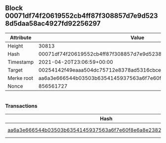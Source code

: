 ## Block 00071df74f20619552cb4ff87f308857d7e9d5238d5daa58ac4927fd92256297

Attribute | Value
--- | ---
Height | 30813
Hash | 00071df74f20619552cb4ff87f308857d7e9d5238d5daa58ac4927fd92256297
Timestamp | 2021-04-20T23:06:59+00:00
Target | 00254142f49eaaa504dc75712e8378ad5316cbcead634704b3734b6271167cc4
Merke root | aa6a3e666544b03503b6354145937563a6f7e60f8e6a8e2382a49a5d6c559694
Nonce | 856561727

```

```

### Transactions

Hash | Amount
--- | ---
[aa6a3e666544b03503b6354145937563a6f7e60f8e6a8e2382a49a5d6c559694](aa6a3e666544b03503b6354145937563a6f7e60f8e6a8e2382a49a5d6c559694.md) | 10.00000000 SKEPTI 
